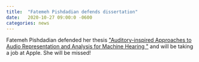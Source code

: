 ```yaml
---
title:  "Fatemeh Pishdadian defends dissertation"
date:   2020-10-27 09:00:0 -0600
categories: news 
---
```

Fatemeh Pishdadian defended her thesis ["Auditory-inspired Approaches to Audio Representation and Analysis for Machine Hearing 
"](/papers) and will be taking a job at Apple. She will be missed!
